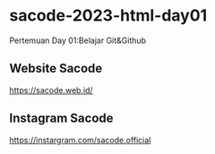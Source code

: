 # sacode-2023-html-day01
Pertemuan Day 01:Belajar Git&amp;Github

## Website Sacode
https://sacode.web.id/

## Instagram Sacode 
https://instargram.com/sacode.official
